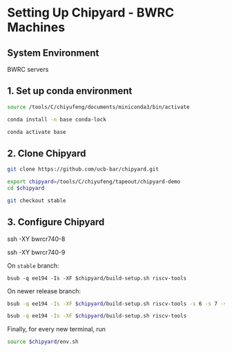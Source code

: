 # Setting Up Chipyard - BWRC Machines

## System Environment

BWRC servers



## 1. Set up conda environment

```bash
source /tools/C/chiyufeng/documents/miniconda3/bin/activate

conda install -n base conda-lock

conda activate base
```

## 2. Clone Chipyard

```bash
git clone https://github.com/ucb-bar/chipyard.git

export chipyard=/tools/C/chiyufeng/tapeout/chipyard-demo
cd $chipyard

git checkout stable
```

## 3. Configure Chipyard

ssh -XY bwrcr740-8

ssh -XY bwrcr740-9



On `stable` branch:

```
bsub -q ee194 -Is -XF $chipyard/build-setup.sh riscv-tools
```

On newer release branch:

```bash
bsub -q ee194 -Is -XF $chipyard/build-setup.sh riscv-tools -s 6 -s 7 -s 8 -s 9

bsub -q ee194 -Is -XF $chipyard/build-setup.sh riscv-tools

```



Finally, for every new terminal, run

```bash
source $chipyard/env.sh
```


